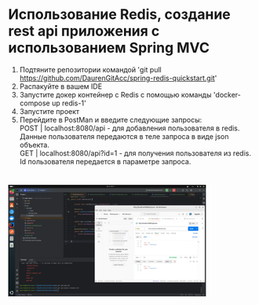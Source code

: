 # Использование Redis, создание rest api приложения с использованием Spring MVC
1. Подтяните репозитории командой 'git pull https://github.com/DaurenGitAcc/spring-redis-quickstart.git'
2. Распакуйте в вашем IDE
3. Запустите докер контейнер с Redis с помощью команды 'docker-compose up redis-1'
4. Запустите проект
5. Перейдите в PostMan и введите следующие запросы: <br/>
   POST |  localhost:8080/api  - для добавления пользователя в redis.<br/> Данные пользователя передаются в теле запроса в виде json объекта. <br/>
   GET  |  localhost:8080/api?id=1  - для получения пользователя из redis.<br/> Id пользователя передается в параметре запроса. <br/>


# <img src="https://github.com/DaurenGitAcc/spring-redis-quickstart/blob/main/screens/img.png" width=80% height=80%>
<br/>
